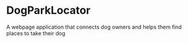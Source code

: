# DogParkLocator
A webpage application that connects dog owners and helps them find places to take their dog
